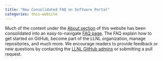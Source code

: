 ```yaml
---
title: "New Consolidated FAQ on Software Portal"
categories: this-website
---
```


Much of the content under the [About section](/about/) of this website has been consolidated into an easy-to-navigate [FAQ page](/about/faq/). The FAQ explain how to get started on GitHub, become part of the LLNL organization, manage repositories, and much more. We encourage readers to provide feedback or new questions by contacting the [LLNL GitHub admins](mailto:github-admin@llnl.gov) or submitting a pull request.

